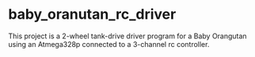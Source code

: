 # baby_oranutan_rc_driver

This project is a 2-wheel tank-drive driver program for a Baby Orangutan using an Atmega328p connected to a 3-channel rc controller. 

